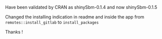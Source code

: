 Have been validated by CRAN as shinySbm-0.1.4 and now shinySbm-0.1.5

Changed the installing indication in readme and inside the app from `remotes::install_gitlab` to `install_packages` 

Thanks !
